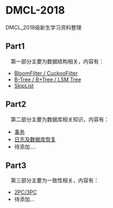 # DMCL-2018
DMCL_2018级新生学习资料整理

## Part1
&emsp;第一部分主要为数据结构相关，内容有：
- [BloomFilter / CuckooFilter](https://github.com/dmclNewbee302/DMCL-2018/blob/master/Part1_DataStructure/Bloom%20Filter%20%E4%B8%8E%20Cuckoo%20Filter%E6%A6%82%E5%BF%B5%E4%B8%8E%E6%AF%94%E8%BE%83.md)
- [B-Tree / B+Tree / LSM Tree](https://github.com/dmclNewbee302/DMCL-2018/blob/master/Part1_DataStructure/Bloom%20Filter%20%E4%B8%8E%20Cuckoo%20Filter%E6%A6%82%E5%BF%B5%E4%B8%8E%E6%AF%94%E8%BE%83.md)
- [SkipList](https://github.com/dmclNewbee302/DMCL-2018/blob/master/Part1_DataStructure/%E8%B7%B3%E8%A1%A8.md)

## Part2
&emsp;第二部分主要为数据库相关知识，内容有：
- [事务](https://github.com/dmclNewbee302/DMCL-2018/blob/master/Part2_DB:Transaction/%E4%BA%8B%E5%8A%A1.md)
- [日志及数据库恢复](https://github.com/dmclNewbee302/DMCL-2018/blob/master/Part2_DB:Transaction/%E6%97%A5%E5%BF%97%E5%8F%8A%E6%95%B0%E6%8D%AE%E5%BA%93%E6%81%A2%E5%A4%8D.md)
- 待添加....

## Part3
&emsp;第三部分主要为一致性相关，内容有：
- [2PC/3PC](https://github.com/dmclNewbee302/DMCL-2018/blob/master/Part3_Consistency/2PC:3PC.md)
- 待添加...
